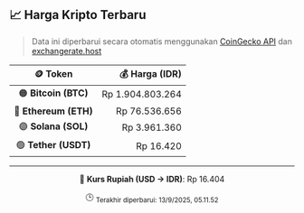 

<!-- HARGA_KRIPTO -->
## 📈 Harga Kripto Terbaru

> Data ini diperbarui secara otomatis menggunakan [CoinGecko API](https://www.coingecko.com/) dan [exchangerate.host](https://exchangerate.host/)

<div align="center">

| 🪙 Token | 💰 Harga (IDR) |
|:------:|---------------:|
| 🟠 **Bitcoin (BTC)**   | Rp 1.904.803.264 |
| 🔵 **Ethereum (ETH)**  | Rp 76.536.656 |
| 🟣 **Solana (SOL)**    | Rp 3.961.360 |
| 🟢 **Tether (USDT)**   | Rp 16.420 |

---

💱 **Kurs Rupiah (USD → IDR)**: Rp 16.404

🕒 <sub>Terakhir diperbarui: 13/9/2025, 05.11.52</sub>

</div>
<!-- /HARGA_KRIPTO -->